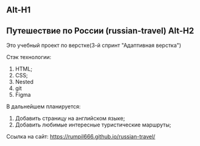 Alt-H1
------
**Путешествие по России (russian-travel)**
Alt-H2
-------
Это учебный проект по верстке(3-й спринт "Адаптивная верстка")

Стэк технологии:
1. HTML;
2. CSS;
3. Nested
4. git
5. Figma

В дальнейшем планируется:
1. Добавить страницу на английском языке;
2. Добавить любимые интересные туристические маршруты;

Ссылка на сайт:
https://rumpil666.github.io/russian-travel/
